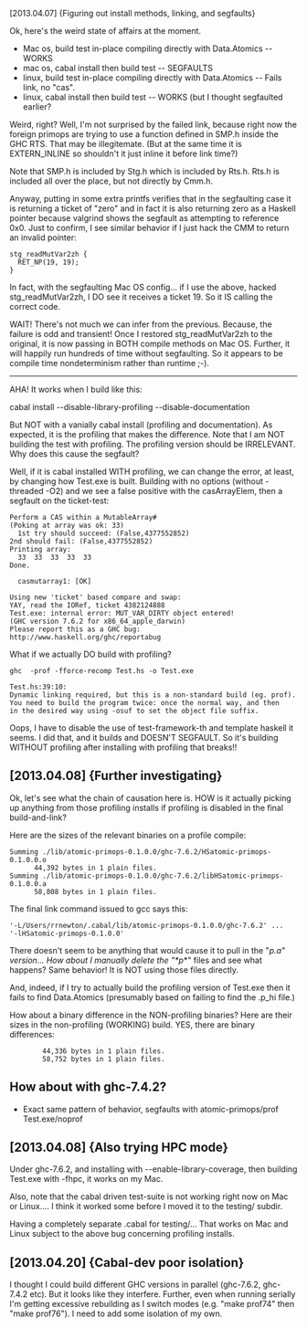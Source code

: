 

[2013.04.07] {Figuring out install methods, linking, and segfaults}

Ok, here's the weird state of affairs at the moment.

 * Mac os, build test in-place compiling directly with Data.Atomics -- WORKS
 * mac os, cabal install then build test                            -- SEGFAULTS
 * linux, build test in-place compiling directly with Data.Atomics -- Fails link, no "cas".
 * linux, cabal install then build test            -- WORKS (but I thought segfaulted earlier?

Weird, right?  Well, I'm not surprised by the failed link, because
right now the foreign primops are trying to use a function defined in
SMP.h inside the GHC RTS.  That may be illegitemate.  (But at the same
time it is EXTERN_INLINE so shouldn't it just inline it before link
time?)

Note that SMP.h is included by Stg.h which is included by Rts.h.
Rts.h is included all over the place, but not directly by Cmm.h.

Anyway, putting in some extra printfs verifies that in the segfaulting
case it is returning a ticket of "zero" and in fact it is also
returning zero as a Haskell pointer because valgrind shows the
segfault as attempting to reference 0x0.  Just to confirm, I see
similar behavior if I just hack the CMM to return an invalid pointer:

    stg_readMutVar2zh {
      RET_NP(19, 19);
    }

In fact, with the segfaulting Mac OS config... if I use the above,
hacked stg_readMutVar2zh, I DO see it receives a ticket 19.  So it IS
calling the correct code.

WAIT!  There's not much we can infer from the previous.  Because, the
failure is odd and transient!  Once I restored stg_readMutVar2zh to
the original, it is now passing in BOTH compile methods on Mac OS.
Further, it will happily run hundreds of time without segfaulting.  So
it appears to be compile time nondeterminism rather than runtime ;-).

-----------------

AHA!  It works when I build like this:

   cabal install --disable-library-profiling --disable-documentation
   
But NOT with a vanially cabal install (profiling and documentation).
As expected, it is the profiling that makes the difference.
Note that I am NOT building the test with profiling.  The profiling
version should be IRRELEVANT.  Why does this cause the segfault?

Well, if it is cabal installed WITH profiling, we can change the
error, at least, by changing how Test.exe is built.  Building with no
options (without -threaded -O2) and we see a false positive with the
casArrayElem, then a segfault on the ticket-test:

    Perform a CAS within a MutableArray#
    (Poking at array was ok: 33)
      1st try should succeed: (False,4377552852)
    2nd should fail: (False,4377552852)
    Printing array:
      33  33  33  33  33
    Done.

      casmutarray1: [OK]

    Using new 'ticket' based compare and swap:
    YAY, read the IORef, ticket 4382124888
    Test.exe: internal error: MUT_VAR_DIRTY object entered!
	(GHC version 7.6.2 for x86_64_apple_darwin)
	Please report this as a GHC bug:  http://www.haskell.org/ghc/reportabug

What if we actually DO build with profiling?

    ghc  -prof -fforce-recomp Test.hs -o Test.exe
    
    Test.hs:39:10:
	Dynamic linking required, but this is a non-standard build (eg. prof).
	You need to build the program twice: once the normal way, and then
	in the desired way using -osuf to set the object file suffix.    

Oops, I have to disable the use of test-framework-th and template
haskell it seems.  I did that, and it builds and DOESN'T SEGFAULT. 
So it's building WITHOUT profiling after installing with profiling
that breaks!!

[2013.04.08] {Further investigating}
------------------------------------

Ok, let's see what the chain of causation here is.  HOW is it actually
picking up anything from those profiling installs if profiling is
disabled in the final build-and-link?

Here are the sizes of the relevant binaries on a profile compile:

    Summing ./lib/atomic-primops-0.1.0.0/ghc-7.6.2/HSatomic-primops-0.1.0.0.o
	      44,392 bytes in 1 plain files.
    Summing ./lib/atomic-primops-0.1.0.0/ghc-7.6.2/libHSatomic-primops-0.1.0.0.a
	      58,808 bytes in 1 plain files.


The final link command issued to gcc says this:

    '-L/Users/rrnewton/.cabal/lib/atomic-primops-0.1.0.0/ghc-7.6.2' ...
    '-lHSatomic-primops-0.1.0.0'

There doesn't seem to be anything that would cause it to pull in the
"_p.a" version...  How about I manually delete the "*p_*" files and
see what happens?  Same behavior!  It is NOT using those files
directly.

And, indeed, if I try to actually build the profiling version of
Test.exe then it fails to find Data.Atomics (presumably based on
failing to find the .p_hi file.)

How about a binary difference in the NON-profiling binaries?  Here are
their sizes in the non-profiling (WORKING) build.  YES, there are
binary differences:

            44,336 bytes in 1 plain files.
            58,752 bytes in 1 plain files.
	    
How about with ghc-7.4.2?
-------------------------

 * Exact same pattern of behavior, segfaults with atomic-primops/prof Test.exe/noprof
 

 
[2013.04.08] {Also trying HPC mode}
-----------------------------------

Under ghc-7.6.2, and installing with --enable-library-coverage, then
building Test.exe with -fhpc, it works on my Mac.

Also, note that the cabal driven test-suite is not working right now
on Mac or Linux....  I think it worked some before I moved it to the
testing/ subdir.

Having a completely separate .cabal for testing/...  That works on Mac
and Linux subject to the above bug concerning profiling installs.

[2013.04.20] {Cabal-dev poor isolation}
---------------------------------------

I thought I could build different GHC versions in parallel (ghc-7.6.2,
ghc-7.4.2 etc).  But it looks like they interfere.  Further, even when
running serially I'm getting excessive rebuilding as I switch modes
(e.g. "make prof74" then "make prof76").  I need to add some isolation
of my own.








